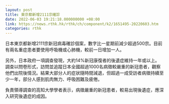 ```yaml
---
layout: post
title: 東京都新增2111宗確診
date: 2022-06-03 19:21:18.000000000 +08:00
link: https://news.rthk.hk/rthk/ch/component/k2/1651495-20220603.htm
categories: rthk
---
```


日本東京都新增2111宗新冠病毒確診個案，數字比一星期前減少超過500宗。目前有兩名重症患者要使用呼吸機或心肺機，較前一日增加一人。

另外，日本政府一項調查發現，大約14%新冠康復者的後遺症維持一年或以上。調查以問卷形式，訪問並追蹤日本全國超過1000名病徵較嚴重的新冠患者，觀察他們出院後情況。結果大部分人的症狀隨時間減退，但超過一成受訪者病徵持續至少一年，部分人感到肌肉無力、呼吸困難及疲倦。

負責領導調查的高知大學學者表示，病徵嚴重的新冠患者，較易出現後遺症，應深入研究後遺症的成因。
